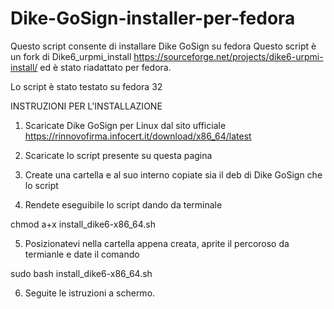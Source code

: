 # Dike-GoSign-installer-per-fedora
Questo script consente di installare Dike GoSign su fedora
Questo script è un fork di Dike6_urpmi_install https://sourceforge.net/projects/dike6-urpmi-install/ ed è stato riadattato per fedora.

Lo script è stato testato su fedora 32

INSTRUZIONI PER L'INSTALLAZIONE
1) Scaricate Dike GoSign per Linux dal sito ufficiale https://rinnovofirma.infocert.it/download/x86_64/latest

2) Scaricate lo script presente su questa pagina

3) Create una cartella e al suo interno copiate sia il deb di Dike GoSign che lo script

4) Rendete eseguibile lo script dando da terminale

chmod a+x install_dike6-x86_64.sh

5) Posizionatevi nella cartella appena creata, aprite il percoroso da termianle e date il comando

sudo bash install_dike6-x86_64.sh 

6) Seguite le istruzioni a schermo.

